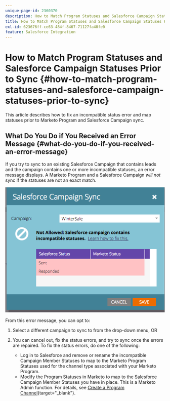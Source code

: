 ```yaml
---
unique-page-id: 2360370
description: How to Match Program Statuses and Salesforce Campaign Statuses Prior to Sync - Marketo Docs - Product Documentation
title: How to Match Program Statuses and Salesforce Campaign Statuses Prior to Sync
exl-id: 623676ff-ce63-484f-8467-71127fa40fe0
feature: Salesforce Integration
---
```

# How to Match Program Statuses and Salesforce Campaign Statuses Prior to Sync {#how-to-match-program-statuses-and-salesforce-campaign-statuses-prior-to-sync}

This article describes how to fix an incompatible status error and map statuses prior to Marketo Program and Salesforce Campaign sync.

## What Do You Do if You Received an Error Message {#what-do-you-do-if-you-received-an-error-message}

If you try to sync to an existing Salesforce Campaign that contains leads and the campaign contains one or more incompatible statuses, an error message displays. A Marketo Program and a Salesforce Campaign *will not* sync if the statuses are not an exact match.

![](assets/image2015-7-22-9-3a23-3a29.png)

From this error message, you can opt to:

1. Select a different campaign to sync to from the drop-down menu, OR
1. You can cancel out, fix the status errors, and try to sync once the errors are repaired. To fix the status errors, do one of the following:

    * Log in to Salesforce and remove or rename the incompatible Campaign Member Statuses to map to the Marketo Program Statuses used for the channel type associated with your Marketo Program.
    * Modify the Program Statuses in Marketo to map to the Salesforce Campaign Member Statuses you have in place. This is a Marketo Admin function. For details, see [Create a Program Channel](/help/marketo/product-docs/administration/tags/create-a-program-channel.md){target="_blank"}.
